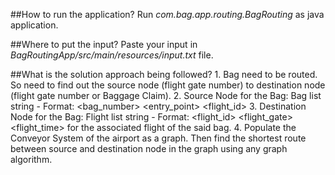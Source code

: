 ##How to run the application?
Run *com.bag.app.routing.BagRouting* as java application.

##Where to put the input?
Paste your input in *BagRoutingApp/src/main/resources/input.txt* file.

##What is the solution approach being followed?
	1. Bag need to be routed. So need to find out the source node (flight gate number) to destination node (flight gate number or Baggage Claim).
	2. Source Node for the Bag: Bag list string - Format: <bag_number> <entry_point> <flight_id>
	3. Destination Node for the Bag: Flight list string - Format: <flight_id> <flight_gate> <destination> <flight_time> for the associated flight of the said bag.
	4. Populate the Conveyor System of the airport as a graph. Then find the shortest route between source and destination node in the graph using any graph algorithm.
